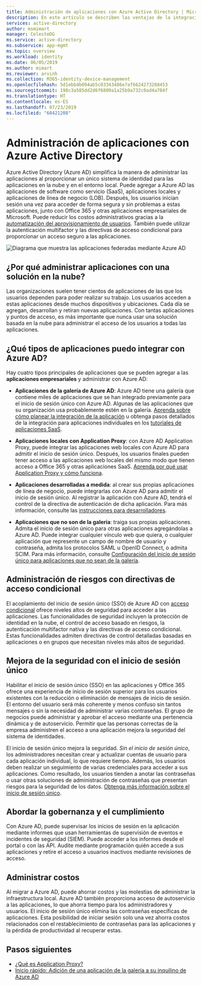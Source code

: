 ```yaml
---
title: Administración de aplicaciones con Azure Active Directory | Microsoft Docs
description: En este artículo se describen las ventajas de la integración de Azure Active Directory con las aplicaciones locales, SaaS y en la nube.
services: active-directory
author: msmimart
manager: CelesteDG
ms.service: active-directory
ms.subservice: app-mgmt
ms.topic: overview
ms.workload: identity
ms.date: 06/05/2019
ms.author: mimart
ms.reviewer: arvinh
ms.collection: M365-identity-device-management
ms.openlocfilehash: 5d1ebb4b094ab5c03343486e7af6624273288453
ms.sourcegitcommit: 198c3a585dd2d6f6809a1a25b9a732c0ad4a704f
ms.translationtype: HT
ms.contentlocale: es-ES
ms.lasthandoff: 07/23/2019
ms.locfileid: "68421208"
---
```

# <a name="application-management-with-azure-active-directory"></a>Administración de aplicaciones con Azure Active Directory

Azure Active Directory (Azure AD) simplifica la manera de administrar las aplicaciones al proporcionar un único sistema de identidad para las aplicaciones en la nube y en el entorno local. Puede agregar a Azure AD las aplicaciones de software como servicio (SaaS), aplicaciones locales y aplicaciones de línea de negocio (LOB). Después, los usuarios inician sesión una vez para acceder de forma segura y sin problemas a estas aplicaciones, junto con Office 365 y otras aplicaciones empresariales de Microsoft. Puede reducir los costos administrativos gracias a la [automatización del aprovisionamiento de usuarios](user-provisioning.md). También puede utilizar la autenticación multifactor y las directivas de acceso condicional para proporcionar un acceso seguro a las aplicaciones.

![Diagrama que muestra las aplicaciones federadas mediante Azure AD](media/what-is-application-management/app-management-overview.png)

## <a name="why-manage-applications-with-a-cloud-solution"></a>¿Por qué administrar aplicaciones con una solución en la nube?

Las organizaciones suelen tener cientos de aplicaciones de las que los usuarios dependen para poder realizar su trabajo. Los usuarios acceden a estas aplicaciones desde muchos dispositivos y ubicaciones. Cada día se agregan, desarrollan y retiran nuevas aplicaciones. Con tantas aplicaciones y puntos de acceso, es más importante que nunca usar una solución basada en la nube para administrar el acceso de los usuarios a todas las aplicaciones.

## <a name="what-types-of-applications-can-i-integrate-with-azure-ad"></a>¿Qué tipos de aplicaciones puedo integrar con Azure AD?

Hay cuatro tipos principales de aplicaciones que se pueden agregar a las **aplicaciones empresariales** y administrar con Azure AD:

- **Aplicaciones de la galería de Azure AD**: Azure AD tiene una galería que contiene miles de aplicaciones que se han integrado previamente para el inicio de sesión único con Azure AD. Algunas de las aplicaciones que su organización usa probablemente estén en la galería. [Aprenda sobre cómo planear la integración de la aplicación](plan-an-application-integration.md) u obtenga pasos detallados de la integración para aplicaciones individuales en los [tutoriales de aplicaciones SaaS](https://docs.microsoft.com/azure/active-directory/saas-apps/).

- **Aplicaciones locales con Application Proxy**: con Azure AD Application Proxy, puede integrar las aplicaciones web locales con Azure AD para admitir el inicio de sesión único. Después, los usuarios finales pueden tener acceso a las aplicaciones web locales del mismo modo que tienen acceso a Office 365 y otras aplicaciones SaaS. [Aprenda por qué usar Application Proxy y cómo funciona](what-is-application-proxy.md).

- **Aplicaciones desarrolladas a medida**: al crear sus propias aplicaciones de línea de negocio, puede integrarlas con Azure AD para admitir el inicio de sesión único. Al registrar la aplicación con Azure AD, tendrá el control de la directiva de autenticación de dicha aplicación. Para más información, consulte las [instrucciones para desarrolladores](developer-guidance-for-integrating-applications.md).

- **Aplicaciones que no son de la galería**: traiga sus propias aplicaciones. Admita el inicio de sesión único para otras aplicaciones agregándolas a Azure AD. Puede integrar cualquier vínculo web que quiera, o cualquier aplicación que represente un campo de nombre de usuario y contraseña, admita los protocolos SAML u OpenID Connect, o admita SCIM. Para más información, consulte [Configuración del inicio de sesión único para aplicaciones que no sean de la galería](configure-single-sign-on-non-gallery-applications.md).

## <a name="manage-risk-with-conditional-access-policies"></a>Administración de riesgos con directivas de acceso condicional

El acoplamiento del inicio de sesión único (SSO) de Azure AD con [acceso condicional](https://docs.microsoft.com/azure/active-directory/conditional-access/overview) ofrece niveles altos de seguridad para acceder a las aplicaciones. Las funcionalidades de seguridad incluyen la protección de identidad en la nube, el control de acceso basado en riesgos, la autenticación multifactor nativa y las directivas de acceso condicional. Estas funcionalidades admiten directivas de control detalladas basadas en aplicaciones o en grupos que necesitan niveles más altos de seguridad.

## <a name="improve-productivity-with-single-sign-on"></a>Mejora de la seguridad con el inicio de sesión único

Habilitar el inicio de sesión único (SSO) en las aplicaciones y Office 365 ofrece una experiencia de inicio de sesión superior para los usuarios existentes con la reducción o eliminación de mensajes de inicio de sesión. El entorno del usuario será más coherente y menos confuso sin tantos mensajes o sin la necesidad de administrar varias contraseñas. El grupo de negocios puede administrar y aprobar el acceso mediante una pertenencia dinámica y de autoservicio. Permitir que las personas correctas de la empresa administren el acceso a una aplicación mejora la seguridad del sistema de identidades.

El inicio de sesión único mejora la seguridad. *Sin el inicio de sesión único*, los administradores necesitan crear y actualizar cuentas de usuario para cada aplicación individual, lo que requiere tiempo. Además, los usuarios deben realizar un seguimiento de varias credenciales para acceder a sus aplicaciones. Como resultado, los usuarios tienden a anotar las contraseñas o usar otras soluciones de administración de contraseñas que presentan riesgos para la seguridad de los datos. [Obtenga más información sobre el inicio de sesión único](what-is-single-sign-on.md).

## <a name="address-governance-and-compliance"></a>Abordar la gobernanza y el cumplimiento

Con Azure AD, puede supervisar los inicios de sesión en la aplicación mediante informes que usan herramientas de supervisión de eventos e incidentes de seguridad (SIEM). Puede acceder a los informes desde el portal o con las API. Audite mediante programación quién accede a sus aplicaciones y retire el acceso a usuarios inactivos mediante revisiones de acceso.

## <a name="manage-costs"></a>Administrar costos

Al migrar a Azure AD, puede ahorrar costos y las molestias de administrar la infraestructura local. Azure AD también proporciona acceso de autoservicio a las aplicaciones, lo que ahorra tiempo para los administradores y usuarios. El inicio de sesión único elimina las contraseñas específicas de aplicaciones. Esta posibilidad de iniciar sesión solo una vez ahorra costos relacionados con el restablecimiento de contraseñas para las aplicaciones y la pérdida de productividad al recuperar estas.

## <a name="next-steps"></a>Pasos siguientes

- [¿Qué es Application Proxy?](what-is-application-proxy.md)
- [Inicio rápido: Adición de una aplicación de la galería a su inquilino de Azure AD](add-application-portal.md)

